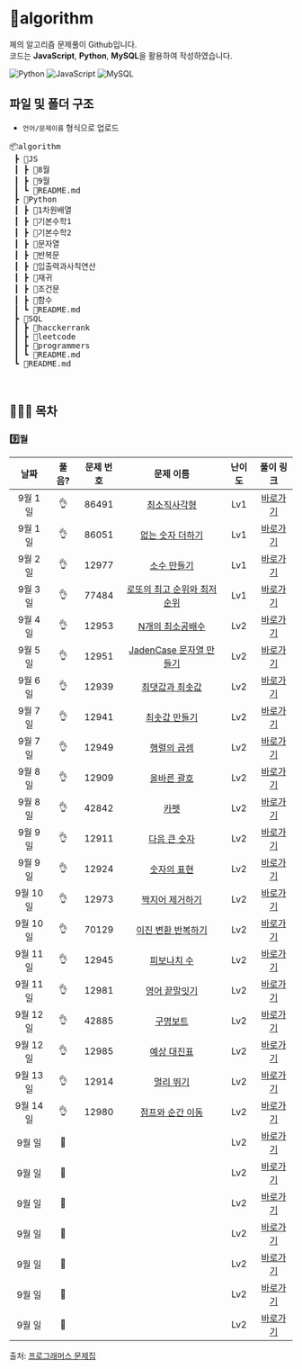 # :cactus:algorithm
졔의 알고리즘 문제풀이 Github입니다.  
코드는 **JavaScript**, **Python**, **MySQL**을 활용하여 작성하였습니다. 

![Python](https://img.shields.io/badge/python-3670A0?style=for-the-badge&logo=python&logoColor=ffdd54)
![JavaScript](https://img.shields.io/badge/javascript-%23323330.svg?style=for-the-badge&logo=javascript&logoColor=%23F7DF1E)
![MySQL](https://img.shields.io/badge/mysql-4479A1?style=for-the-badge&logo=mysql&logoColor=white)
<br/>

## 파일 및 폴더 구조
- `언어/문제이름` 형식으로 업로드
<pre>
📦algorithm
 ┣ 📂JS
 ┃ ┣ 📂8월
 ┃ ┣ 📂9월
 ┃ ┗ 📜README.md
 ┣ 📂Python
 ┃ ┣ 📂1차원배열
 ┃ ┣ 📂기본수학1
 ┃ ┣ 📂기본수학2
 ┃ ┣ 📂문자열
 ┃ ┣ 📂반복문
 ┃ ┣ 📂입출력과사칙연산
 ┃ ┣ 📂재귀
 ┃ ┣ 📂조건문
 ┃ ┣ 📂함수
 ┃ ┗ 📜README.md
 ┣ 📂SQL
 ┃ ┣ 📂hacckerrank
 ┃ ┣ 📂leetcode
 ┃ ┣ 📂programmers
 ┃ ┗ 📜README.md
 ┗ 📜README.md
</pre>
<br/>

## 💁🏻‍♀️ 목차

### 9️⃣월
|          날짜          |        풀음?         |        문제 번호         |        문제 이름         |         난이도          |        풀이 링크         |
| :-----: | :-----: | :-----: | :-----: | :-----: | :-----: |
| 9월 1일 |  :ok_hand:  | 86491 | <a href="https://school.programmers.co.kr/learn/courses/30/lessons/86491" target="_blank">최소직사각형</a> | Lv1 | <a href="./JS/9월/최소직사각형.js">바로가기</a> |
| 9월 1일 |  :ok_hand:  | 86051 | <a href="https://school.programmers.co.kr/learn/courses/30/lessons/86051" target="_blank">없는 숫자 더하기</a> | Lv1 | <a href="./JS/9월/없는숫자더하기.js">바로가기</a> |
| 9월 2일 |  :ok_hand:  | 12977 | <a href="https://school.programmers.co.kr/learn/courses/30/lessons/12977" target="_blank">소수 만들기</a> | Lv1 | <a href="./JS/9월/소수만들기.js">바로가기</a> |
| 9월 3일 |  :ok_hand:  | 77484 | <a href="https://school.programmers.co.kr/learn/courses/30/lessons/77484" target="_blank">로또의 최고 순위와 최저 순위</a> | Lv1 | <a href="./JS/9월/로또의최고순위와최저순위.js">바로가기</a> |
| 9월 4일 |  :ok_hand:  | 12953 | <a href="https://school.programmers.co.kr/learn/courses/30/lessons/12953" target="_blank">N개의 최소공배수</a> | Lv2 | <a href="./JS/9월/N개의최소공배수.js">바로가기</a> |
| 9월 5일 |  :ok_hand:  | 12951 | <a href="https://school.programmers.co.kr/learn/courses/30/lessons/12951" target="_blank">JadenCase 문자열 만들기</a> | Lv2 | <a href="./JS/9월/JadenCase문자열만들기.js">바로가기</a> |
| 9월 6일 |  :ok_hand:  | 12939 | <a href="https://school.programmers.co.kr/learn/courses/30/lessons/12939" target="_blank">최댓값과 최솟값</a> | Lv2 | <a href="./JS/9월/최댓값과최솟값.js">바로가기</a> |
| 9월 7일 |  :ok_hand:  | 12941 | <a href="https://school.programmers.co.kr/learn/courses/30/lessons/12941" target="_blank">최솟값 만들기</a> | Lv2 | <a href="./JS/9월/최솟값만들기.js">바로가기</a> |
| 9월 7일 |  :ok_hand:  | 12949 | <a href="https://school.programmers.co.kr/learn/courses/30/lessons/12949" target="_blank">행렬의 곱셈</a> | Lv2 | <a href="./JS/9월/행렬의곱셈.js">바로가기</a> |
| 9월 8일 |  :ok_hand:  | 12909 | <a href="https://school.programmers.co.kr/learn/courses/30/lessons/12909" target="_blank">올바른 괄호</a> | Lv2 | <a href="./JS/9월/올바른괄호.js">바로가기</a> |
| 9월 8일 |  :ok_hand:  | 42842 | <a href="https://school.programmers.co.kr/learn/courses/30/lessons/42842" target="_blank">카펫</a> | Lv2 | <a href="./JS/9월/카펫.js">바로가기</a> |
| 9월 9일 |  :ok_hand:  | 12911 | <a href="https://school.programmers.co.kr/learn/courses/30/lessons/12911" target="_blank">다음 큰 숫자</a> | Lv2 | <a href="./JS/9월/다음큰숫자.js">바로가기</a> |
| 9월 9일 |  :ok_hand:  | 12924 | <a href="https://school.programmers.co.kr/learn/courses/30/lessons/12924" target="_blank">숫자의 표현</a> | Lv2 | <a href="./JS/9월/숫자의표현.js">바로가기</a> |
| 9월 10일 |  :ok_hand:  | 12973 | <a href="https://school.programmers.co.kr/learn/courses/30/lessons/12973" target="_blank">짝지어 제거하기</a> | Lv2 | <a href="./JS/9월/짝지어제거하기.js">바로가기</a> |
| 9월 10일 |  :ok_hand:  | 70129 | <a href="https://school.programmers.co.kr/learn/courses/30/lessons/70129" target="_blank">이진 변환 반복하기</a> | Lv2 | <a href="./JS/9월/이진변환반복하기.js">바로가기</a> |
| 9월 11일 |  :ok_hand:  | 12945 | <a href="https://school.programmers.co.kr/learn/courses/30/lessons/12945" target="_blank">피보나치 수</a> | Lv2 | <a href="./JS/9월/피보나치수.js">바로가기</a> |
| 9월 11일 |  :ok_hand:  | 12981 | <a href="https://school.programmers.co.kr/learn/courses/30/lessons/12981" target="_blank">영어 끝말잇기</a> | Lv2 | <a href="./JS/9월/영어끝말잇기.js">바로가기</a> |
| 9월 12일 |  :ok_hand:  | 42885 | <a href="https://school.programmers.co.kr/learn/courses/30/lessons/42885" target="_blank">구명보트</a> | Lv2 | <a href="./JS/9월/구명보트.js">바로가기</a> |
| 9월 12일 |  :ok_hand:  | 12985 | <a href="https://school.programmers.co.kr/learn/courses/30/lessons/12985" target="_blank">예상 대진표</a> | Lv2 | <a href="./JS/9월/예상대진표.js">바로가기</a> |
| 9월 13일 |  :ok_hand:  | 12914 | <a href="https://school.programmers.co.kr/learn/courses/30/lessons/12914" target="_blank">멀리 뛰기</a> | Lv2 | <a href="./JS/9월/멀리뛰기.js">바로가기</a> |
| 9월 14일 |  :ok_hand:  | 12980 | <a href="https://school.programmers.co.kr/learn/courses/30/lessons/12980" target="_blank">점프와 순간 이동</a> | Lv2 | <a href="./JS/9월/점프와순간이동.js">바로가기</a> |
| 9월 일 |  :running:  |  | <a href="" target="_blank"></a> | Lv2 | <a href="./JS/9월/.js">바로가기</a> |
| 9월 일 |  :running:  |  | <a href="" target="_blank"></a> | Lv2 | <a href="./JS/9월/.js">바로가기</a> |
| 9월 일 |  :running:  |  | <a href="" target="_blank"></a> | Lv2 | <a href="./JS/9월/.js">바로가기</a> |
| 9월 일 |  :running:  |  | <a href="" target="_blank"></a> | Lv2 | <a href="./JS/9월/.js">바로가기</a> |
| 9월 일 |  :running:  |  | <a href="" target="_blank"></a> | Lv2 | <a href="./JS/9월/.js">바로가기</a> |
| 9월 일 |  :running:  |  | <a href="" target="_blank"></a> | Lv2 | <a href="./JS/9월/.js">바로가기</a> |
| 9월 일 |  :running:  |  | <a href="" target="_blank"></a> | Lv2 | <a href="./JS/9월/.js">바로가기</a> |

출처: [프로그래머스 문제집](https://school.programmers.co.kr/learn/challenges)
